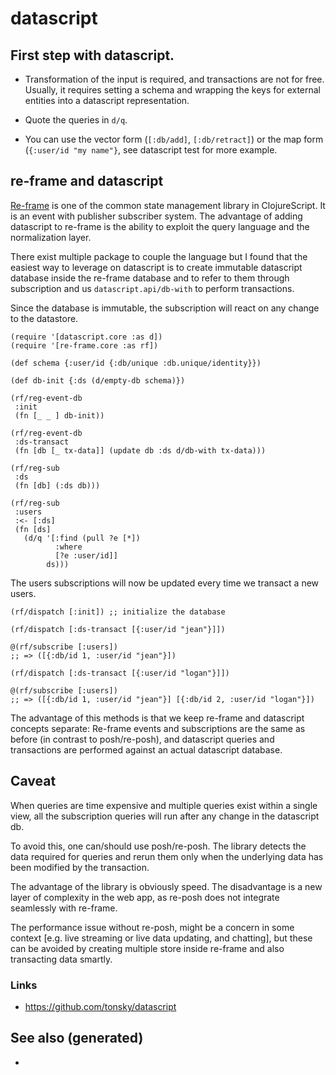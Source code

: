 # datascript

## First step with datascript.

  - Transformation of the input is required, and transactions are not
    for free. Usually, it requires setting a schema and wrapping the
    keys for external entities into a datascript representation.

  - Quote the queries in `d/q`.

  - You can use the vector form (`[:db/add]`, `[:db/retract]`) or the
    map form (`{:user/id "my name"}`, see datascript test for more
    example.

## re-frame and datascript

[Re-frame](https://github.com/day8/re-frame) is one of the common state
management library in ClojureScript. It is an event with publisher
subscriber system. The advantage of adding datascript to re-frame is the
ability to exploit the query language and the normalization layer.

There exist multiple package to couple the language but I found that the
easiest way to leverage on datascript is to create immutable datascript
database inside the re-frame database and to refer to them through
subscription and us `datascript.api/db-with` to perform transactions.

Since the database is immutable, the subscription will react on any
change to the datastore.

``` clojurescript
(require '[datascript.core :as d])
(require '[re-frame.core :as rf])

(def schema {:user/id {:db/unique :db.unique/identity}})

(def db-init {:ds (d/empty-db schema)})

(rf/reg-event-db
 :init
 (fn [_ _ ] db-init))

(rf/reg-event-db
 :ds-transact
 (fn [db [_ tx-data]] (update db :ds d/db-with tx-data)))

(rf/reg-sub
 :ds
 (fn [db] (:ds db)))

(rf/reg-sub
 :users
 :<- [:ds]
 (fn [ds]
   (d/q '[:find (pull ?e [*])
          :where
          [?e :user/id]]
        ds)))
```

The users subscriptions will now be updated every time we transact a new
users.

``` clojurescript
(rf/dispatch [:init]) ;; initialize the database

(rf/dispatch [:ds-transact [{:user/id "jean"}]])

@(rf/subscribe [:users])
;; => ([{:db/id 1, :user/id "jean"}])

(rf/dispatch [:ds-transact [{:user/id "logan"}]])

@(rf/subscribe [:users])
;; => ([{:db/id 1, :user/id "jean"}] [{:db/id 2, :user/id "logan"}])
```

The advantage of this methods is that we keep re-frame and datascript
concepts separate: Re-frame events and subscriptions are the same as
before (in contrast to posh/re-posh), and datascript queries and
transactions are performed against an actual datascript database.

## Caveat

When queries are time expensive and multiple queries exist within a
single view, all the subscription queries will run after any change in
the datascript db.

To avoid this, one can/should use posh/re-posh. The library detects the
data required for queries and rerun them only when the underlying data
has been modified by the transaction.

The advantage of the library is obviously speed. The disadvantage is a
new layer of complexity in the web app, as re-posh does not integrate
seamlessly with re-frame.

The performance issue without re-posh, might be a concern in some
context \[e.g. live streaming or live data updating, and chatting\], but
these can be avoided by creating multiple store inside re-frame and also
transacting data smartly.

### Links

  - <https://github.com/tonsky/datascript>

## See also (generated)

  -
